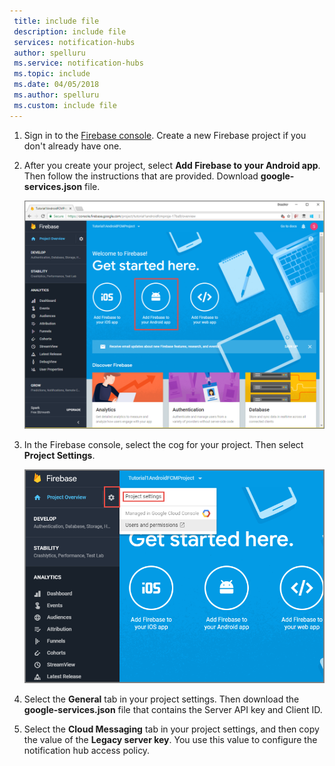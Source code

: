 ```yaml
---
 title: include file
 description: include file
 services: notification-hubs
 author: spelluru
 ms.service: notification-hubs
 ms.topic: include
 ms.date: 04/05/2018
 ms.author: spelluru
 ms.custom: include file
---
```


1. Sign in to the [Firebase console](https://firebase.google.com/console/). Create a new Firebase project if you don't already have one.
2. After you create your project, select **Add Firebase to your Android app**. Then follow the instructions that are provided. Download **google-services.json** file. 

    ![Add Firebase to your Android app](./media/notification-hubs-enable-firebase-cloud-messaging/notification-hubs-add-firebase-to-android-app.png)
3. In the Firebase console, select the cog for your project. Then select **Project Settings**.

    ![Select Project Settings](./media/notification-hubs-enable-firebase-cloud-messaging/notification-hubs-firebase-console-project-settings.png)
4. Select the **General** tab in your project settings. Then download the **google-services.json** file that contains the Server API key and Client ID.
5. Select the **Cloud Messaging** tab in your project settings, and then copy the value of the **Legacy server key**. You use this value to configure the notification hub access policy.
